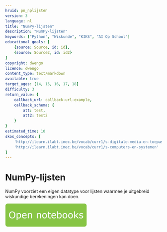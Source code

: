 ```yaml
---
hruid: pn_nplijsten
version: 3
language: nl
title: "NumPy-lijsten"
description: "NumPy-lijsten"
keywords: ["Python", "Wiskunde", "KIKS", "AI Op School"]
educational_goals: [
    {source: Source, id: id}, 
    {source: Source2, id: id2}
]
copyright: dwengo
licence: dwengo
content_type: text/markdown
available: true
target_ages: [14, 15, 16, 17, 18]
difficulty: 3
return_value: {
    callback_url: callback-url-example,
    callback_schema: {
        att: test,
        att2: test2
    }
}
estimated_time: 10
skos_concepts: [
    'http://ilearn.ilabt.imec.be/vocab/curr1/s-digitale-media-en-toepassingen', 
    'http://ilearn.ilabt.imec.be/vocab/curr1/s-computers-en-systemen'
]
---
```


# NumPy-lijsten
NumPy voorziet een eigen datatype voor lijsten waarmee je uitgebreid wiskundige berekeningen kan doen.

[![](embed/Knop.png "Knop")](https://kiks.ilabt.imec.be/jupyterhub/?id=1015 "Notebooks Rekenen")

